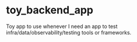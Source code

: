 # toy_backend_app
Toy app to use whenever I need an app to test infra/data/observability/testing tools or frameworks.
